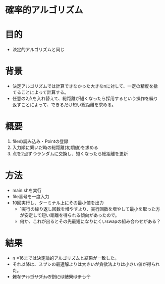 確率的アルゴリズム
=

# 目的
* 決定的アルゴリズムと同じ

# 背景
* 決定アルゴリズムでは計算できなかった大きなnに対して、一定の精度を捨てることによって計算する。
* 任意の2点を入れ替えて、総距離が短くなったら採用するという操作を繰り返すことによって、できるだけ短い総距離を求める。

# 概要
1. fileの読み込み・Pointの登録
2. 入力順に繋いだ時の総距離(初期値)を求める
3. 点を2点ずつランダムに交換し、短くなったら総距離を更新

# 方法
* main.shを実行
* file番号を一度入力
* 10回実行し、ターミナル上にその最小値を出力
    * 1実行の繰り返し回数を増やすより、実行回数を増やして最小を取った方が安定して短い距離を得られる傾向があったので。
    * 何か、これが出るとその先最短になりにくいswapの組み合わせがある？
# 結果
* n =16までは決定論的アルゴリズムと結果が一致した。
* それ以降は、スプシの最適解よりは大きいが貪欲法よりは小さい値が得られた。
* <del>雑なアルゴリズムの割には結果はまし？</del>
